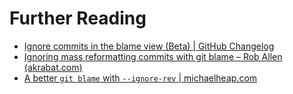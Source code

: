 # Further Reading

- [Ignore commits in the blame view (Beta) | GitHub Changelog](https://github.blog/changelog/2022-03-24-ignore-commits-in-the-blame-view-beta/)
- [Ignoring mass reformatting commits with git blame – Rob Allen (akrabat.com)](https://akrabat.com/ignoring-revisions-with-git-blame/)
- [A better `git blame` with `--ignore-rev` | michaelheap.com](https://michaelheap.com/git-ignore-rev/)
